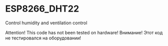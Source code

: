 # ESP8266_DHT22
Control humidity and ventilation control


Attention! This code has not been tested on hardware!
Внимание! Этот код не тестировался на оборудовании!
